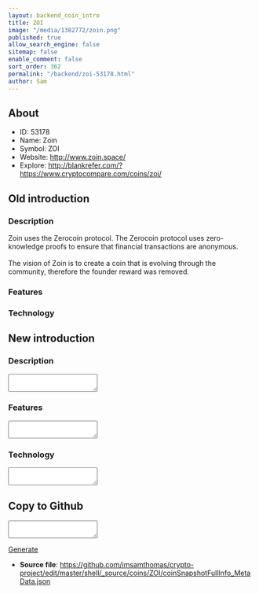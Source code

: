 ```yaml
---
layout: backend_coin_intro
title: ZOI
image: "/media/1382772/zoin.png"
published: true
allow_search_engine: false
sitemap: false
enable_comment: false
sort_order: 362
permalink: "/backend/zoi-53178.html"
author: Sam
---
```


## About

- ID: 53178
- Name: Zoin
- Symbol: ZOI
- Website: http://www.zoin.space/
- Explore: http://blankrefer.com/?https://www.cryptocompare.com/coins/zoi/


## Old introduction

### Description

<p><span>Zoin uses the Zerocoin protocol. The Zerocoin protocol uses zero-knowledge proofs to ensure that financial transactions are anonymous.</span><br /><br /><span>The vision of Zoin is to create a coin that is evolving through the community, therefore the founder reward was removed.</span></p>

### Features


### Technology




## New introduction


### Description
<textarea id="meta_description" name="description"></textarea>

### Features
<textarea id="meta_features" name="features"></textarea>

### Technology
<textarea id="meta_technology" name="technology"></textarea>


## Copy to Github

<textarea id="coinsnapshotfullinfo_metadata"></textarea>

<a href="#gen" onclick="generateMetaDatJson()">Generate</a>

- **Source file**: <a href="https://github.com/imsamthomas/crypto-project/edit/master/shell/_source/coins/ZOI/coinSnapshotFullInfo_MetaData.json">https://github.com/imsamthomas/crypto-project/edit/master/shell/_source/coins/ZOI/coinSnapshotFullInfo_MetaData.json</a>

